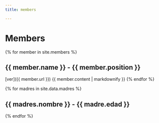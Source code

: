 ```yaml
---
title: members

---
```


# Members


{% for member in site.members %}
  ## {{ member.name }} - {{ member.position }}
  [ver]({{ member.url }}) 
  {{ member.content | markdownify }}
{% endfor %}


{% for madres in site.data.madres %}
  ## {{ madres.nombre }} - {{ madre.edad }}
{% endfor %}
